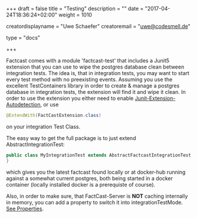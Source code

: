 +++
draft = false
title = "Testing"
description = ""
date = "2017-04-24T18:36:24+02:00"
weight = 1010

creatordisplayname = "Uwe Schaefer"
creatoremail = "uwe@codesmell.de"

type = "docs"

+++

Factcast comes with a module 'factcast-test' that includes a Junit5 extension that you can use to wipe the postgres database clean between integration tests.
The idea is, that in integration tests, you may want to start every test method with no preexisting events.
Assuming you use the excellent TestContainers library in order to create & manage a postgres database in integration tests, the extension will find it and wipe it clean.
In order to use the extension you either need to enable [Junit-Extension-Autodetection](https://junit.org/junit5/docs/current/user-guide/#running-tests-build-maven-config-params), or use
```java
@ExtendWith(FactCastExtension.class)
``` 
on your integration Test Class.

The easy way to get the full package is to just extend AbstractIntegrationTest:

```java
public class MyIntegrationTest extends AbstractFactcastIntegrationTest { // ...
} 
```
which gives you the latest factcast found locally or at docker-hub running against a somewhat current postgres, both being started in a docker container (locally installed docker is a prerequiste of course).

Also, in order to make sure, that FactCast-Server is **NOT** caching internally in memory, you can add a property to switch it into integrationTestMode. 
[See Properties](/setup/properties).

  
